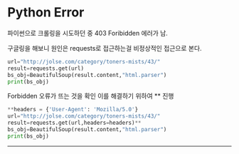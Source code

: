 # Python Error

파이썬으로 크롤링을 시도하던 중 403 Foribidden 에러가 남.

구글링을 해보니 원인은 requests로 접근하는걸 비정상적인 접근으로 본다.

```python
url="http://jolse.com/category/toners-mists/43/"
result=requests.get(url)
bs_obj=BeautifulSoup(result.content,"html.parser")
print(bs_obj)
```

 Forbidden 오류가 뜨는 것을 확인 이를 해결하기 위하여 ** 진행

```python
**headers = {'User-Agent': 'Mozilla/5.0'}
url="http://jolse.com/category/toners-mists/43/"
result=requests.get(url,headers=headers)**
bs_obj=BeautifulSoup(result.content,"html.parser")
print(bs_obj)
```

-------------------------------------------------------------------------------------------------------

